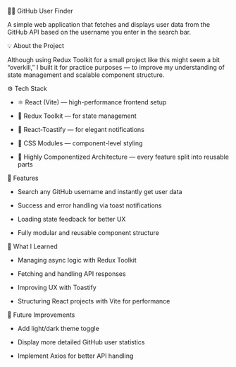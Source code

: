 🧑‍💻 GitHub User Finder

A simple web application that fetches and displays user data from the GitHub API based on the username you enter in the search bar.

💡 About the Project

Although using Redux Toolkit for a small project like this might seem a bit “overkill,” I built it for practice purposes — to improve my understanding of state management and scalable component structure.

⚙️ Tech Stack

 * ⚛️ React (Vite) — high-performance frontend setup

 * 🧰 Redux Toolkit — for state management

 * 🍞 React-Toastify — for elegant notifications

 * 💅 CSS Modules — component-level styling

 * 🧩 Highly Componentized Architecture — every feature split into reusable parts

🚀 Features

 * Search any GitHub username and instantly get user data

 * Success and error handling via toast notifications

 * Loading state feedback for better UX

 * Fully modular and reusable component structure

🧠 What I Learned

 * Managing async logic with Redux Toolkit

 * Fetching and handling API responses

 * Improving UX with Toastify

 * Structuring React projects with Vite for performance

🔗 Future Improvements

 * Add light/dark theme toggle

 * Display more detailed GitHub user statistics

 * Implement Axios for better API handling
